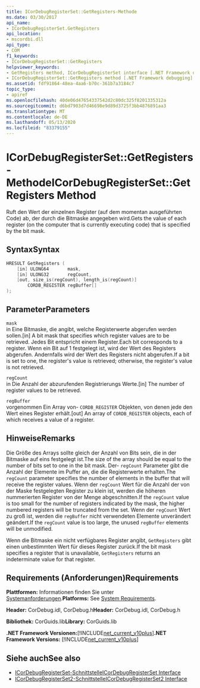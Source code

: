 ```yaml
---
title: ICorDebugRegisterSet::GetRegisters-Methode
ms.date: 03/30/2017
api_name:
- ICorDebugRegisterSet.GetRegisters
api_location:
- mscordbi.dll
api_type:
- COM
f1_keywords:
- ICorDebugRegisterSet::GetRegisters
helpviewer_keywords:
- GetRegisters method, ICorDebugRegisterSet interface [.NET Framework debugging]
- ICorDebugRegisterSet::GetRegisters method [.NET Framework debugging]
ms.assetid: fdf91864-48ea-4aa6-b70c-361b7a3184c7
topic_type:
- apiref
ms.openlocfilehash: 40de06d47654337542d2c80dc325f8201335312a
ms.sourcegitcommit: d6bd7903d7d46698e9d89d3725f3bb4876891aa3
ms.translationtype: MT
ms.contentlocale: de-DE
ms.lasthandoff: 05/13/2020
ms.locfileid: "83379155"
---
```

# <a name="icordebugregistersetgetregisters-method"></a><span data-ttu-id="eb330-102">ICorDebugRegisterSet::GetRegisters-Methode</span><span class="sxs-lookup"><span data-stu-id="eb330-102">ICorDebugRegisterSet::GetRegisters Method</span></span>
<span data-ttu-id="eb330-103">Ruft den Wert der einzelnen Register (auf dem momentan ausgeführten Code) ab, der durch die Bitmaske angegeben wird.</span><span class="sxs-lookup"><span data-stu-id="eb330-103">Gets the value of each register (on the computer that is currently executing code) that is specified by the bit mask.</span></span>  
  
## <a name="syntax"></a><span data-ttu-id="eb330-104">Syntax</span><span class="sxs-lookup"><span data-stu-id="eb330-104">Syntax</span></span>  
  
```cpp  
HRESULT GetRegisters (  
    [in] ULONG64       mask,
    [in] ULONG32       regCount,  
    [out, size_is(regCount), length_is(regCount)]  
        CORDB_REGISTER regBuffer[]  
);  
```  
  
## <a name="parameters"></a><span data-ttu-id="eb330-105">Parameter</span><span class="sxs-lookup"><span data-stu-id="eb330-105">Parameters</span></span>  
 `mask`  
 <span data-ttu-id="eb330-106">in Eine Bitmaske, die angibt, welche Registerwerte abgerufen werden sollen.</span><span class="sxs-lookup"><span data-stu-id="eb330-106">[in] A bit mask that specifies which register values are to be retrieved.</span></span> <span data-ttu-id="eb330-107">Jedes Bit entspricht einem Register.</span><span class="sxs-lookup"><span data-stu-id="eb330-107">Each bit corresponds to a register.</span></span> <span data-ttu-id="eb330-108">Wenn ein Bit auf 1 festgelegt ist, wird der Wert des Registers abgerufen. Andernfalls wird der Wert des Registers nicht abgerufen.</span><span class="sxs-lookup"><span data-stu-id="eb330-108">If a bit is set to one, the register's value is retrieved; otherwise, the register's value is not retrieved.</span></span>  
  
 `regCount`  
 <span data-ttu-id="eb330-109">in Die Anzahl der abzurufenden Registrierungs Werte.</span><span class="sxs-lookup"><span data-stu-id="eb330-109">[in] The number of register values to be retrieved.</span></span>  
  
 `regBuffer`  
 <span data-ttu-id="eb330-110">vorgenommen Ein Array von- `CORDB_REGISTER` Objekten, von denen jede den Wert eines Register erhält.</span><span class="sxs-lookup"><span data-stu-id="eb330-110">[out] An array of `CORDB_REGISTER` objects, each of which receives a value of a register.</span></span>  
  
## <a name="remarks"></a><span data-ttu-id="eb330-111">Hinweise</span><span class="sxs-lookup"><span data-stu-id="eb330-111">Remarks</span></span>  
 <span data-ttu-id="eb330-112">Die Größe des Arrays sollte gleich der Anzahl von Bits sein, die in der Bitmaske auf eins festgelegt ist.</span><span class="sxs-lookup"><span data-stu-id="eb330-112">The size of the array should be equal to the number of bits set to one in the bit mask.</span></span> <span data-ttu-id="eb330-113">Der- `regCount` Parameter gibt die Anzahl der Elemente im Puffer an, die die Registerwerte erhalten.</span><span class="sxs-lookup"><span data-stu-id="eb330-113">The `regCount` parameter specifies the number of elements in the buffer that will receive the register values.</span></span> <span data-ttu-id="eb330-114">Wenn der `regCount` Wert für die Anzahl der von der Maske festgelegten Register zu klein ist, werden die höheren nummerierten Register von der Menge abgeschnitten.</span><span class="sxs-lookup"><span data-stu-id="eb330-114">If the `regCount` value is too small for the number of registers indicated by the mask, the higher numbered registers will be truncated from the set.</span></span> <span data-ttu-id="eb330-115">Wenn der `regCount` Wert zu groß ist, werden die `regBuffer` nicht verwendeten Elemente unverändert geändert.</span><span class="sxs-lookup"><span data-stu-id="eb330-115">If the `regCount` value is too large, the unused `regBuffer` elements will be unmodified.</span></span>  
  
 <span data-ttu-id="eb330-116">Wenn die Bitmaske ein nicht verfügbares Register angibt, `GetRegisters` gibt einen unbestimmten Wert für dieses Register zurück.</span><span class="sxs-lookup"><span data-stu-id="eb330-116">If the bit mask specifies a register that is unavailable, `GetRegisters` returns an indeterminate value for that register.</span></span>  
  
## <a name="requirements"></a><span data-ttu-id="eb330-117">Requirements (Anforderungen)</span><span class="sxs-lookup"><span data-stu-id="eb330-117">Requirements</span></span>  
 <span data-ttu-id="eb330-118">**Plattformen:** Informationen finden Sie unter [Systemanforderungen](../../get-started/system-requirements.md).</span><span class="sxs-lookup"><span data-stu-id="eb330-118">**Platforms:** See [System Requirements](../../get-started/system-requirements.md).</span></span>  
  
 <span data-ttu-id="eb330-119">**Header:** CorDebug.idl, CorDebug.h</span><span class="sxs-lookup"><span data-stu-id="eb330-119">**Header:** CorDebug.idl, CorDebug.h</span></span>  
  
 <span data-ttu-id="eb330-120">**Bibliothek:** CorGuids.lib</span><span class="sxs-lookup"><span data-stu-id="eb330-120">**Library:** CorGuids.lib</span></span>  
  
 <span data-ttu-id="eb330-121">**.NET Framework Versionen:**[!INCLUDE[net_current_v10plus](../../../../includes/net-current-v10plus-md.md)]</span><span class="sxs-lookup"><span data-stu-id="eb330-121">**.NET Framework Versions:** [!INCLUDE[net_current_v10plus](../../../../includes/net-current-v10plus-md.md)]</span></span>  
  
## <a name="see-also"></a><span data-ttu-id="eb330-122">Siehe auch</span><span class="sxs-lookup"><span data-stu-id="eb330-122">See also</span></span>

- [<span data-ttu-id="eb330-123">ICorDebugRegisterSet-Schnittstelle</span><span class="sxs-lookup"><span data-stu-id="eb330-123">ICorDebugRegisterSet Interface</span></span>](icordebugregisterset-interface.md)
- [<span data-ttu-id="eb330-124">ICorDebugRegisterSet2-Schnittstelle</span><span class="sxs-lookup"><span data-stu-id="eb330-124">ICorDebugRegisterSet2 Interface</span></span>](icordebugregisterset2-interface.md)
